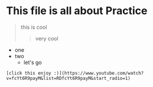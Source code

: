 # This file is all about Practice

> this is cool
>> very cool

* one 
* two
   * let's go 

```
[click this enjoy :)](https://www.youtube.com/watch?v=fcYt6R9payM&list=RDfcYt6R9payM&start_radio=1)

```
